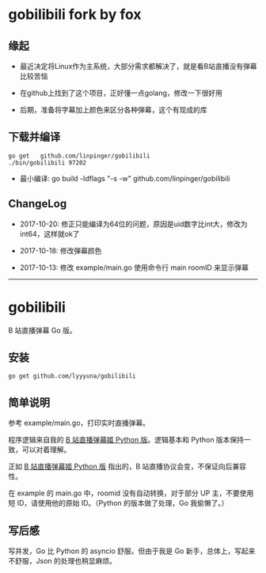 # gobilibili fork by fox

## 缘起

- 最近决定将Linux作为主系统，大部分需求都解决了，就是看B站直播没有弾幕比较苦恼

- 在github上找到了这个项目，正好懂一点golang，修改一下很好用

- 后期，准备将字幕加上颜色来区分各种弾幕，这个有现成的库

## 下载并编译

    go get   github.com/linpinger/gobilibili
	./bin/gobilibili 97202

- 最小编译: go build -ldflags "-s -w" github.com/linpinger/gobilibili

## ChangeLog

- 2017-10-20: 修正只能编译为64位的问题，原因是uid数字比int大，修改为int64，这样就ok了

- 2017-10-18: 修改弾幕颜色

- 2017-10-13: 修改 example/main.go 使用命令行 main roomID 来显示弾幕

*******************************

# gobilibili

B 站直播弹幕 Go 版。

## 安装

    go get github.com/lyyyuna/gobilibili

## 简单说明

参考 example/main.go，打印实时直播弹幕。

程序逻辑来自我的 [B 站直播弹幕姬 Python 版](https://github.com/lyyyuna/bilibili_danmu)。逻辑基本和 Python 版本保持一致，可以对着理解。

正如 [B 站直播弹幕姬 Python 版](https://github.com/lyyyuna/bilibili_danmu) 指出的，B 站直播协议会变，不保证向后兼容性。

在 example 的 main.go 中，roomid 没有自动转换，对于部分 UP 主，不要使用短 ID，请使用他的原始 ID。（Python 的版本做了处理，Go 我偷懒了。）

## 写后感

写并发，Go 比 Python 的 asyncio 舒服。但由于我是 Go 新手，总体上，写起来不舒服，Json 的处理也稍显麻烦。
